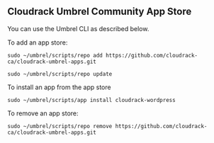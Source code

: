 ## Cloudrack Umbrel Community App Store

You can use the Umbrel CLI as described below.

To add an app store:
```
sudo ~/umbrel/scripts/repo add https://github.com/cloudrack-ca/cloudrack-umbrel-apps.git

sudo ~/umbrel/scripts/repo update
```

To install an app from the app store
```
sudo ~/umbrel/scripts/app install cloudrack-wordpress
```

To remove an app store:
```
sudo ~/umbrel/scripts/repo remove https://github.com/cloudrack-ca/cloudrack-umbrel-apps.git
```
